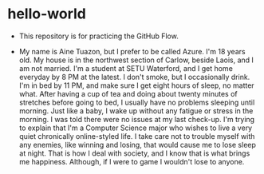 # hello-world
- This repository is for practicing the GitHub Flow.
+ My name is Aine Tuazon, but I prefer to be called Azure. I'm 18 years old. My house is in the northwest section of Carlow, beside Laois, and I am not married. I'm a student at SETU Waterford, and I get home everyday by 8 PM at the latest. I don't smoke, but I occasionally drink. I'm in bed by 11 PM, and make sure I get eight hours of sleep, no matter what. After having a cup of tea and doing about twenty minutes of stretches before going to bed, I usually have no problems sleeping until morning. Just like a baby, I wake up without any fatigue or stress in the morning. I was told there were no issues at my last check-up. I'm trying to explain that I'm a Computer Science major who wishes to live a very quiet chronically online-styled life. I take care not to trouble myself with any enemies, like winning and losing, that would cause me to lose sleep at night. That is how I deal with society, and I know that is what brings me happiness. Although, if I were to game I wouldn't lose to anyone.
